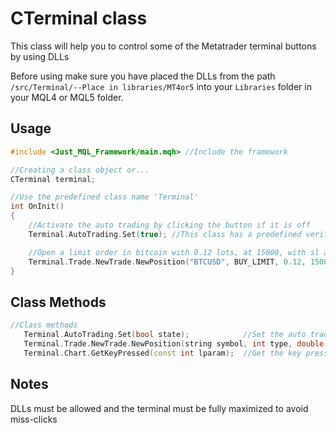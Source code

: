 # CTerminal class
This class will help you to control some of the Metatrader terminal buttons by using DLLs <br>

Before using make sure you have placed the DLLs from the path `/src/Terminal/--Place in libraries/MT4or5` into your `Libraries` folder in your MQL4 or MQL5 folder.

## Usage
```cpp
#include <Just_MQL_Framework/main.mqh> //Include the framework

//Creating a class object or...
CTerminal terminal;

//Use the predefined class name 'Terminal'
int OnInit()
{
    //Activate the auto trading by clicking the button if it is off
    Terminal.AutoTrading.Set(true); //This class has a predefined verification step to avoid a click in the button if the petition is already made.

    //Open a limit order in bitcoin with 0.12 lots, at 15000, with sl at 14000, and tp 21000
    Terminal.Trade.NewTrade.NewPosition("BTCUSD", BUY_LIMIT, 0.12, 15000, 14000, 21000, "My demo trade");
}
```
## Class Methods
```cpp
//Class methods
   Terminal.AutoTrading.Set(bool state);            //Set the auto trading
   Terminal.Trade.NewTrade.NewPosition(string symbol, int type, double size, double price, double sl, double tp, string comment);   //Open a new position from the New Order interface
   Terminal.Chart.GetKeyPressed(const int lparam);  //Get the key pressed on the keyboard by using the OnChartEvent() lparam.
```

## Notes
DLLs must be allowed and the terminal must be fully maximized to avoid miss-clicks
